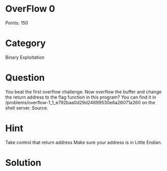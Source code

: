# OverFlow 0
Points: 150

# Category
Binary Exploitation

# Question
You beat the first overflow challenge. Now overflow the buffer and change the return address to the flag function in this program? You can find it in /problems/overflow-1_1_e792baa0d29d24699530e6a26071a260 on the shell server. Source.

# Hint
Take control that return address
Make sure your address is in Little Endian.

# Solution
